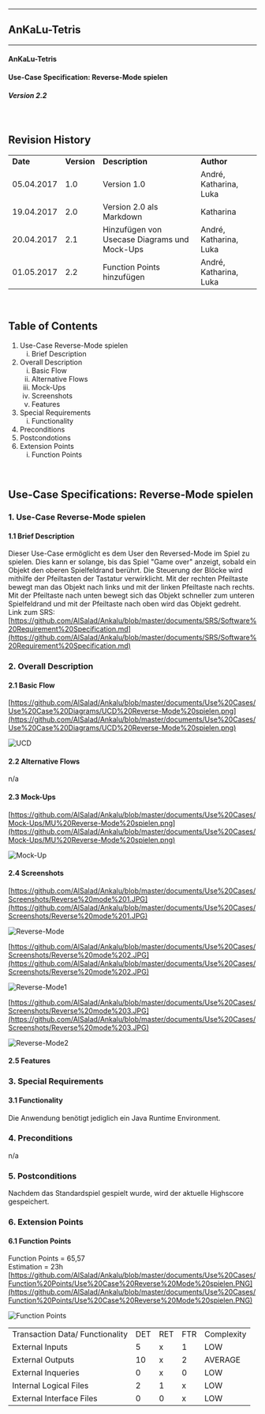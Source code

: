 
----------
##  AnKaLu-Tetris  ##
----------

####  AnKaLu-Tetris  ###

####  Use-Case Specification: Reverse-Mode spielen  ###

#####  Version 2.2  #####

</br>

##  Revision History  ##

<table> 
<tr><td><b>Date</b></td><td><b>Version</b></td><td><b>Description</b></td><td><b>Author</b></td></tr>
<tr><td>05.04.2017</td><td>1.0</td><td>Version 1.0</td><td>André, Katharina, Luka</td></tr>
<tr><td>19.04.2017</td><td>2.0</td><td>Version 2.0 als Markdown</td><td>Katharina</td></tr>
<tr><td>20.04.2017</td><td>2.1</td><td>Hinzufügen von Usecase Diagrams und Mock-Ups</td><td>André, Katharina, Luka</td></tr>
<tr><td>01.05.2017</td><td>2.2</td><td>Function Points hinzufügen</td><td>André, Katharina, Luka</td></tr>
</table>
</br>

##  Table of Contents  ##

<ol>
<li>Use-Case Reverse-Mode spielen
<ol type = i>
<li>Brief Description</li>
</ol>
<li> Overall Description
<ol type = i>
<li>Basic Flow</li>
<li>Alternative Flows</li>
<li>Mock-Ups</li>
<li>Screenshots</li>
<li>Features</li>
</ol>
<li>Special Requirements
<ol type = i>
<li>Functionality</li>
</ol>
<li>Preconditions</li>
<li>Postcondotions</li>
<li>Extension Points
<ol type = i>
<li>Function Points</li>
</ol>
</ol>
</br>

##  Use-Case Specifications: Reverse-Mode spielen  ##

###  1. Use-Case Reverse-Mode spielen  ###

####  1.1 Brief Description  ####

Dieser Use-Case ermöglicht es dem User den Reversed-Mode im Spiel zu spielen. Dies kann er solange, bis das Spiel "Game over" anzeigt, sobald ein Objekt den oberen Spielfeldrand berührt. Die Steuerung der Blöcke wird mithilfe der Pfeiltasten der Tastatur verwirklicht. Mit der rechten Pfeiltaste bewegt man das Objekt nach links und mit der linken Pfeiltaste nach rechts. Mit der Pfeiltaste nach unten bewegt sich das Objekt schneller zum unteren Spielfeldrand und mit der Pfeiltaste nach oben wird das Objekt gedreht. </br>
Link zum SRS: [https://github.com/AlSalad/Ankalu/blob/master/documents/SRS/Software%20Requirement%20Specification.md](https://github.com/AlSalad/Ankalu/blob/master/documents/SRS/Software%20Requirement%20Specification.md)

###  2. Overall Description  ###

####  2.1 Basic Flow  ####

[https://github.com/AlSalad/Ankalu/blob/master/documents/Use%20Cases/Use%20Case%20Diagrams/UCD%20Reverse-Mode%20spielen.png](https://github.com/AlSalad/Ankalu/blob/master/documents/Use%20Cases/Use%20Case%20Diagrams/UCD%20Reverse-Mode%20spielen.png)

![UCD](https://github.com/AlSalad/Ankalu/blob/master/documents/Use%20Cases/Use%20Case%20Diagrams/UCD%20Reverse-Mode%20spielen.png "UCD")

####  2.2 Alternative Flows  ####

n/a

####  2.3 Mock-Ups  ####

[https://github.com/AlSalad/Ankalu/blob/master/documents/Use%20Cases/Mock-Ups/MU%20Reverse-Mode%20spielen.png](https://github.com/AlSalad/Ankalu/blob/master/documents/Use%20Cases/Mock-Ups/MU%20Reverse-Mode%20spielen.png)

![Mock-Up](https://github.com/AlSalad/Ankalu/blob/master/documents/Use%20Cases/Mock-Ups/MU%20Reverse-Mode%20spielen.png "Mock-Up")

####  2.4 Screenshots  ####

[https://github.com/AlSalad/Ankalu/blob/master/documents/Use%20Cases/Screenshots/Reverse%20mode%201.JPG](https://github.com/AlSalad/Ankalu/blob/master/documents/Use%20Cases/Screenshots/Reverse%20mode%201.JPG)

![Reverse-Mode](https://github.com/AlSalad/Ankalu/blob/master/documents/Use%20Cases/Screenshots/Reverse%20mode%201.JPG "Reverse-Mode")

[https://github.com/AlSalad/Ankalu/blob/master/documents/Use%20Cases/Screenshots/Reverse%20mode%202.JPG](https://github.com/AlSalad/Ankalu/blob/master/documents/Use%20Cases/Screenshots/Reverse%20mode%202.JPG)

![Reverse-Mode1](https://github.com/AlSalad/Ankalu/blob/master/documents/Use%20Cases/Screenshots/Reverse%20mode%202.JPG "Reverse-Mode1")

[https://github.com/AlSalad/Ankalu/blob/master/documents/Use%20Cases/Screenshots/Reverse%20mode%203.JPG](https://github.com/AlSalad/Ankalu/blob/master/documents/Use%20Cases/Screenshots/Reverse%20mode%203.JPG)

![Reverse-Mode2](https://github.com/AlSalad/Ankalu/blob/master/documents/Use%20Cases/Screenshots/Reverse%20mode%203.JPG "Reverse-Mode2")

####  2.5 Features  ####

###  3. Special Requirements  ###

####  3.1 Functionality  ####

Die Anwendung benötigt jediglich ein Java Runtime Environment.
 
###  4. Preconditions  ###

n/a

###  5. Postconditions  ###

Nachdem das Standardspiel gespielt wurde, wird der aktuelle Highscore gespeichert.

###  6. Extension Points  ###


####  6.1 Function Points  ####

Function Points = 65,57 <br>
Estimation = 23h <br>
[https://github.com/AlSalad/Ankalu/blob/master/documents/Use%20Cases/Function%20Points/Use%20Case%20Reverse%20Mode%20spielen.PNG](https://github.com/AlSalad/Ankalu/blob/master/documents/Use%20Cases/Function%20Points/Use%20Case%20Reverse%20Mode%20spielen.PNG)

![Function Points](https://github.com/AlSalad/Ankalu/blob/master/documents/Use%20Cases/Function%20Points/Use%20Case%20Reverse%20Mode%20spielen.PNG "Function Points")

<table>
<tr><td>Transaction Data/ Functionality</td><td>DET</td><td>RET</td><td>FTR</td><td>Complexity</td></tr>
<tr><td>External Inputs</td><td>5</td><td>x</td><td>1</td><td>LOW</td></tr>
<tr><td>External Outputs</td><td>10</td><td>x</td><td>2</td><td>AVERAGE</td></tr>
<tr><td>External Inqueries</td><td>0</td><td>x</td><td>0</td><td>LOW</td></tr>
<tr><td>Internal Logical Files</td><td>2</td><td>1</td><td>x</td><td>LOW</td></tr>
<tr><td>External Interface Files</td><td>0</td><td>0</td><td>x</td><td>LOW</td></tr>
</table>
